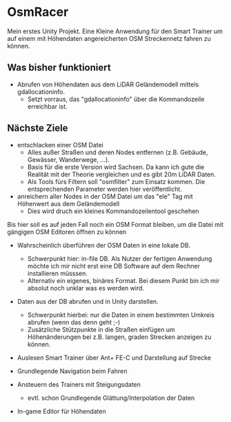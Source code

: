 # OsmRacer
Mein erstes Unity Projekt. Eine Kleine Anwendung für den Smart Trainer um auf einem mit Höhendaten angereicherten OSM Streckennetz fahren zu können.

## Was bisher funktioniert

* Abrufen von Höhendaten aus dem LiDAR Geländemodell mittels gdallocationinfo.
    * Setzt vorraus, das "gdallocationinfo" über die Kommandozeile erreichbar ist.

## Nächste Ziele

* entschlacken einer OSM Datei
    * Alles außer Straßen und deren Nodes entfernen (z.B. Gebäude, Gewässer, Wanderwege, ...).
    * Basis für die erste Version wird Sachsen. Da kann ich gute die Realität mit der Theorie vergleichen und es gibt 20m LiDAR Daten.
    * Als Tools fürs Filtern soll "osmfilter" zum Einsatz kommen. Die entsprechenden Parameter werden hier veröffentlicht.
* anreichern aller Nodes in der OSM Datei um das "ele" Tag mit Höhenwert aus dem Geländemodell
    * Dies wird druch ein kleines Kommandozeilentool geschehen

Bis hier soll es auf jeden Fall noch ein OSM Format bleiben, um die Datei mit gängigen OSM Editoren öffnen zu können

* Wahrscheinlich überführen der OSM Daten in eine lokale DB. 
    * Schwerpunkt hier: in-file DB. Als Nutzer der fertigen Anwendung möchte ich mir nicht erst eine DB Software auf dem Rechner installieren müsssen.
    * Alternativ ein eigenes, binäres Format. Bei diesem Punkt bin ich mir absolut noch unklar was es werden wird.
* Daten aus der DB abrufen und in Unity darstellen.
    * Schwerpunkt hierbei: nur die Daten in einem bestimmten Umkreis abrufen (wenn das denn geht ;-)
    * Zusätzliche Stützpunkte in die Straßen einfügen um Höhenänderungen bei z.B. langen, graden Strecken anzeigen zu können.

* Auslesen Smart Trainer über Ant+ FE-C und Darstellung auf Strecke
* Grundlegende Navigation beim Fahren
* Ansteuern des Trainers mit Steigungsdaten
    * evtl. schon Grundlegende Glättung/Interpolation der Daten

* In-game Editor für Höhendaten
